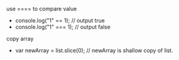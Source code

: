 use ==== to compare value
* console.log("1" == 1); // output true
* console.log("1" === 1); // output false

copy array
* var newArray = list.slice(0); // newArray is shallow copy of list.
